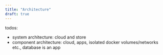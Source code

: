 ```yaml
---
title: "Architecture"
draft: true
---
```


todos:
* system architecture: cloud and store
* component architecture: cloud, apps, isolated docker volumes/networks etc., database is an app
